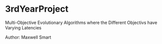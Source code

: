 # 3rdYearProject
Multi-Objective Evolutionary Algorithms where the Different Objectivs have Varying Latencies

Author: Maxwell Smart

